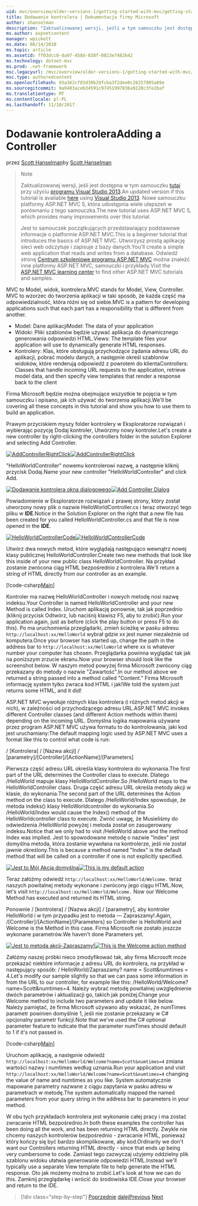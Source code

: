 ```yaml
---
uid: mvc/overview/older-versions-1/getting-started-with-mvc/getting-started-with-mvc-part2
title: Dodawanie kontrolera | Dokumentacja firmy Microsoft
author: shanselman
description: "Zaktualizowanej wersji, jeśli w tym samouczku jest dostępna, w tym miejscu przy użyciu programu Visual Studio 2013. Samouczek nowej używa platformy ASP.NET MVC 5, która udostępnia wiele ulepszeń w porównaniu z t..."
ms.author: aspnetcontent
manager: wpickett
ms.date: 08/14/2010
ms.topic: article
ms.assetid: ff03dcc0-da97-458d-838f-0823e7482642
ms.technology: dotnet-mvc
ms.prod: .net-framework
msc.legacyurl: /mvc/overview/older-versions-1/getting-started-with-mvc/getting-started-with-mvc-part2
msc.type: authoredcontent
ms.openlocfilehash: 93a362cf83d39b29fcba3f2dee0c28257805a89e
ms.sourcegitcommit: 9a9483aceb34591c97451997036a9120c3fe2baf
ms.translationtype: MT
ms.contentlocale: pl-PL
ms.lasthandoff: 11/10/2017
---
```

<a name="adding-a-controller"></a><span data-ttu-id="475e5-104">Dodawanie kontrolera</span><span class="sxs-lookup"><span data-stu-id="475e5-104">Adding a Controller</span></span>
====================
<span data-ttu-id="475e5-105">przez [Scott Hanselman](https://github.com/shanselman)</span><span class="sxs-lookup"><span data-stu-id="475e5-105">by [Scott Hanselman](https://github.com/shanselman)</span></span>

> > [!NOTE]
> > <span data-ttu-id="475e5-106">Zaktualizowanej wersji, jeśli jest dostępna w tym samouczku [tutaj](../../getting-started/introduction/getting-started.md) przy użyciu [programu Visual Studio 2013](https://www.microsoft.com/visualstudio/eng/2013-downloads).</span><span class="sxs-lookup"><span data-stu-id="475e5-106">An updated version if this tutorial is available [here](../../getting-started/introduction/getting-started.md) using [Visual Studio 2013](https://www.microsoft.com/visualstudio/eng/2013-downloads).</span></span> <span data-ttu-id="475e5-107">Nowe samouczku platformy ASP.NET MVC 5, która udostępnia wiele ulepszeń w porównaniu z tego samouczka.</span><span class="sxs-lookup"><span data-stu-id="475e5-107">The new tutorial uses ASP.NET MVC 5, which provides many improvements over this tutorial.</span></span>
> 
> 
> <span data-ttu-id="475e5-108">Jest to samouczek początkujących przedstawiający podstawowe informacje o platformie ASP.NET MVC.</span><span class="sxs-lookup"><span data-stu-id="475e5-108">This is a beginner tutorial that introduces the basics of ASP.NET MVC.</span></span> <span data-ttu-id="475e5-109">Utworzysz prostą aplikację sieci web odczytuje i zapisuje z bazy danych.</span><span class="sxs-lookup"><span data-stu-id="475e5-109">You'll create a simple web application that reads and writes from a database.</span></span> <span data-ttu-id="475e5-110">Odwiedź stronę [Centrum szkoleniowe programu ASP.NET MVC](../../../index.md) można znaleźć inne platformy ASP.NET MVC, samouczki i przykłady.</span><span class="sxs-lookup"><span data-stu-id="475e5-110">Visit the [ASP.NET MVC learning center](../../../index.md) to find other ASP.NET MVC tutorials and samples.</span></span>


<span data-ttu-id="475e5-111">MVC to Model, widok, kontrolera.</span><span class="sxs-lookup"><span data-stu-id="475e5-111">MVC stands for Model, View, Controller.</span></span> <span data-ttu-id="475e5-112">MVC to wzorzec do tworzenia aplikacji w taki sposób, że każda część ma odpowiedzialność, która różni się od siebie.</span><span class="sxs-lookup"><span data-stu-id="475e5-112">MVC is a pattern for developing applications such that each part has a responsibility that is different from another.</span></span>

- <span data-ttu-id="475e5-113">Model: Dane aplikacji</span><span class="sxs-lookup"><span data-stu-id="475e5-113">Model: The data of your application</span></span>
- <span data-ttu-id="475e5-114">Widoki: Pliki szablonów będzie używać aplikacja do dynamicznego generowania odpowiedzi HTML.</span><span class="sxs-lookup"><span data-stu-id="475e5-114">Views: The template files your application will use to dynamically generate HTML responses.</span></span>
- <span data-ttu-id="475e5-115">Kontrolery: Klas, które obsługują przychodzące żądania adresu URL do aplikacji, pobrać modelu danych, a następnie określ szablonów widoków, które renderują odpowiedź z powrotem do klienta</span><span class="sxs-lookup"><span data-stu-id="475e5-115">Controllers: Classes that handle incoming URL requests to the application, retrieve model data, and then specify view templates that render a response back to the client</span></span>

<span data-ttu-id="475e5-116">Firma Microsoft będzie można obejmujące wszystkie te pojęcia w tym samouczku i opisano, jak ich używać do tworzenia aplikacji.</span><span class="sxs-lookup"><span data-stu-id="475e5-116">We'll be covering all these concepts in this tutorial and show you how to use them to build an application.</span></span>

<span data-ttu-id="475e5-117">Prawym przyciskiem myszy folder kontrolery w Eksploratorze rozwiązań i wybierając pozycję Dodaj kontroler, Utwórzmy nowy kontroler.</span><span class="sxs-lookup"><span data-stu-id="475e5-117">Let's create a new controller by right-clicking the controllers folder in the solution Explorer and selecting Add Controller.</span></span>

<span data-ttu-id="475e5-118">[![AddControllerRightClick](getting-started-with-mvc-part2/_static/image2.png)](getting-started-with-mvc-part2/_static/image1.png)</span><span class="sxs-lookup"><span data-stu-id="475e5-118">[![AddControllerRightClick](getting-started-with-mvc-part2/_static/image2.png)](getting-started-with-mvc-part2/_static/image1.png)</span></span>

<span data-ttu-id="475e5-119">"HelloWorldController" nowemu kontrolerowi nazwę, a następnie kliknij przycisk Dodaj.</span><span class="sxs-lookup"><span data-stu-id="475e5-119">Name your new controller "HelloWorldController" and click Add.</span></span>

<span data-ttu-id="475e5-120">[![Dodawanie kontrolera okna dialogowego](getting-started-with-mvc-part2/_static/image4.png)](getting-started-with-mvc-part2/_static/image3.png)</span><span class="sxs-lookup"><span data-stu-id="475e5-120">[![Add Controller Dialog](getting-started-with-mvc-part2/_static/image4.png)](getting-started-with-mvc-part2/_static/image3.png)</span></span>

<span data-ttu-id="475e5-121">Powiadomienie w Eksploratorze rozwiązań z prawej strony, który został utworzony nowy plik o nazwie HelloWorldController.cs i teraz otworzyć tego pliku w **IDE**.</span><span class="sxs-lookup"><span data-stu-id="475e5-121">Notice in the Solution Explorer on the right that a new file has been created for you called HelloWorldController.cs and that file is now opened in the **IDE**.</span></span>

<span data-ttu-id="475e5-122">[![HelloWorldControllerCode](getting-started-with-mvc-part2/_static/image6.png)](getting-started-with-mvc-part2/_static/image5.png)</span><span class="sxs-lookup"><span data-stu-id="475e5-122">[![HelloWorldControllerCode](getting-started-with-mvc-part2/_static/image6.png)](getting-started-with-mvc-part2/_static/image5.png)</span></span>

<span data-ttu-id="475e5-123">Utwórz dwa nowych metod, które wyglądają następująco wewnątrz nowej klasy publicznej HelloWorldController.</span><span class="sxs-lookup"><span data-stu-id="475e5-123">Create two new methods that look like this inside of your new public class HelloWorldController.</span></span> <span data-ttu-id="475e5-124">Na przykład zostanie zwrócona ciąg HTML bezpośrednio z kontrolera.</span><span class="sxs-lookup"><span data-stu-id="475e5-124">We'll return a string of HTML directly from our controller as an example.</span></span>

[!code-csharp[Main](getting-started-with-mvc-part2/samples/sample1.cs)]

<span data-ttu-id="475e5-125">Kontroler ma nazwę HelloWorldController i nowych metodę nosi nazwę indeksu.</span><span class="sxs-lookup"><span data-stu-id="475e5-125">Your Controller is named HelloWorldController and your new Method is called Index.</span></span> <span data-ttu-id="475e5-126">Uruchom aplikację ponownie, tak jak poprzednio (kliknij przycisk Odtwórz, lub naciśnij klawisz F5, aby to zrobić).</span><span class="sxs-lookup"><span data-stu-id="475e5-126">Run your application again, just as before (click the play button or press F5 to do this).</span></span> <span data-ttu-id="475e5-127">Po ma uruchomienia przeglądarki, zmień ścieżkę w pasku adresu `http://localhost:xx/HelloWorld` wybrał gdzie xx jest numer niezależnie od komputera.</span><span class="sxs-lookup"><span data-stu-id="475e5-127">Once your browser has started up, change the path in the address bar to `http://localhost:xx/HelloWorld` where xx is whatever number your computer has chosen.</span></span> <span data-ttu-id="475e5-128">Przeglądarka powinna wyglądać tak jak na poniższym zrzucie ekranu.</span><span class="sxs-lookup"><span data-stu-id="475e5-128">Now your browser should look like the screenshot below.</span></span> <span data-ttu-id="475e5-129">W naszym metod powyżej firma Microsoft zwrócony ciąg przekazany do metody o nazwie "Zawartość".</span><span class="sxs-lookup"><span data-stu-id="475e5-129">In our method above we returned a string passed into a method called "Content."</span></span> <span data-ttu-id="475e5-130">Firma Microsoft informację system tylko zwraca kod HTML i jak!</span><span class="sxs-lookup"><span data-stu-id="475e5-130">We told the system just returns some HTML, and it did!</span></span>

<span data-ttu-id="475e5-131">ASP.NET MVC wywołuje różnych klas kontrolera (i różnych metod akcji w nich), w zależności od przychodzącego adresu URL.</span><span class="sxs-lookup"><span data-stu-id="475e5-131">ASP.NET MVC invokes different Controller classes (and different Action methods within them) depending on the incoming URL.</span></span> <span data-ttu-id="475e5-132">Domyślna logika mapowania używane przez program ASP.NET MVC używa formatu to do kontrolowania, jaki kod jest uruchamiany:</span><span class="sxs-lookup"><span data-stu-id="475e5-132">The default mapping logic used by ASP.NET MVC uses a format like this to control what code is run:</span></span>

<span data-ttu-id="475e5-133">/ [Kontrolera] / [Nazwa akcji] / [parametry]</span><span class="sxs-lookup"><span data-stu-id="475e5-133">/[Controller]/[ActionName]/[Parameters]</span></span>

<span data-ttu-id="475e5-134">Pierwsza część adresu URL określa klasy kontrolera do wykonania.</span><span class="sxs-lookup"><span data-stu-id="475e5-134">The first part of the URL determines the Controller class to execute.</span></span> <span data-ttu-id="475e5-135">Dlatego /HelloWorld mapuje klasy HelloWorldController.</span><span class="sxs-lookup"><span data-stu-id="475e5-135">So /HelloWorld maps to the HelloWorldController class.</span></span> <span data-ttu-id="475e5-136">Druga część adresu URL określa metody akcji w klasie, do wykonania.</span><span class="sxs-lookup"><span data-stu-id="475e5-136">The second part of the URL determines the Action method on the class to execute.</span></span> <span data-ttu-id="475e5-137">Dlatego /HelloWorld/Index spowoduje, że metoda indeks() klasy HelloWorldcontroller do wykonania.</span><span class="sxs-lookup"><span data-stu-id="475e5-137">So /HelloWorld/Index would cause the Index() method of the HelloWorldcontroller class to execute.</span></span> <span data-ttu-id="475e5-138">Zwróć uwagę, że Musieliśmy do odwiedzenia /HelloWorld powyżej i metoda został on zasugerowany indeksu.</span><span class="sxs-lookup"><span data-stu-id="475e5-138">Notice that we only had to visit /HelloWorld above and the method Index was implied.</span></span> <span data-ttu-id="475e5-139">Jest to spowodowane metodę o nazwie "Index" jest domyślna metoda, która zostanie wywołana na kontrolerze, jeśli nie został jawnie określony.</span><span class="sxs-lookup"><span data-stu-id="475e5-139">This is because a method named "Index" is the default method that will be called on a controller if one is not explicitly specified.</span></span>

<span data-ttu-id="475e5-140">[![Jest to Mój Akcja domyślna](getting-started-with-mvc-part2/_static/image8.png)](getting-started-with-mvc-part2/_static/image7.png)</span><span class="sxs-lookup"><span data-stu-id="475e5-140">[![This is my default action](getting-started-with-mvc-part2/_static/image8.png)](getting-started-with-mvc-part2/_static/image7.png)</span></span>

<span data-ttu-id="475e5-141">Teraz załóżmy odwiedź `http://localhost:xx/HelloWorld/Welcome.` teraz naszych powitalnej metody wykonane i zwrócony jego ciągu HTML.</span><span class="sxs-lookup"><span data-stu-id="475e5-141">Now, let's visit `http://localhost:xx/HelloWorld/Welcome.` Now our Welcome Method has executed and returned its HTML string.</span></span>

<span data-ttu-id="475e5-142">Ponownie / [kontrolera] / [Nazwa akcji] / [parametry], aby kontroler HelloWorld i w tym przypadku jest to metoda — Zapraszamy!.</span><span class="sxs-lookup"><span data-stu-id="475e5-142">Again, /[Controller]/[ActionName]/[Parameters] so Controller is HelloWorld and Welcome is the Method in this case.</span></span> <span data-ttu-id="475e5-143">Firma Microsoft nie zostało jeszcze wykonane parametrów.</span><span class="sxs-lookup"><span data-stu-id="475e5-143">We haven't done Parameters yet.</span></span>

<span data-ttu-id="475e5-144">[![Jest to metoda akcji-Zapraszamy!](getting-started-with-mvc-part2/_static/image10.png)](getting-started-with-mvc-part2/_static/image9.png)</span><span class="sxs-lookup"><span data-stu-id="475e5-144">[![This is the Welcome action method](getting-started-with-mvc-part2/_static/image10.png)](getting-started-with-mvc-part2/_static/image9.png)</span></span>

<span data-ttu-id="475e5-145">Załóżmy naszej próbki nieco zmodyfikować tak, aby firma Microsoft może przekazać niektóre informacje z adresu URL do kontrolera, na przykład w następujący sposób: / HelloWorld/Zapraszamy? name = Scott&amp;numtimes = 4.</span><span class="sxs-lookup"><span data-stu-id="475e5-145">Let's modify our sample slightly so that we can pass some information in from the URL to our controller, for example like this: /HelloWorld/Welcome?name=Scott&amp;numtimes=4.</span></span> <span data-ttu-id="475e5-146">Należy wybrać metodę powitalnej uwzględnienie dwóch parametrów i aktualizacji go, takich jak poniżej.</span><span class="sxs-lookup"><span data-stu-id="475e5-146">Change your Welcome method to include two parameters and update it like below.</span></span> <span data-ttu-id="475e5-147">Należy pamiętać, że firma Microsoft używano aby wskazać, że numTimes parametr powinien domyślnie 1, jeśli nie zostanie przekazany w C# opcjonalny parametr funkcji.</span><span class="sxs-lookup"><span data-stu-id="475e5-147">Note that we've used the C# optional parameter feature to indicate that the parameter numTimes should default to 1 if it's not passed in.</span></span>

[!code-csharp[Main](getting-started-with-mvc-part2/samples/sample2.cs)]

<span data-ttu-id="475e5-148">Uruchom aplikację, a następnie odwiedź `http://localhost:xx/HelloWorld/Welcome?name=Scott&numtimes=4` zmiana wartości nazwy i numtimes według uznania.</span><span class="sxs-lookup"><span data-stu-id="475e5-148">Run your application and visit `http://localhost:xx/HelloWorld/Welcome?name=Scott&numtimes=4` changing the value of name and numtimes as you like.</span></span> <span data-ttu-id="475e5-149">System automatycznie mapowane parametry nazwane z ciągu zapytania w pasku adresu w parametrach w metodę.</span><span class="sxs-lookup"><span data-stu-id="475e5-149">The system automatically mapped the named parameters from your query string in the address bar to parameters in your method.</span></span>

<span data-ttu-id="475e5-150">W obu tych przykładach kontrolera jest wykonanie całej pracy i ma zostać zwracanie HTML bezpośrednio.</span><span class="sxs-lookup"><span data-stu-id="475e5-150">In both these examples the controller has been doing all the work, and has been returning HTML directly.</span></span> <span data-ttu-id="475e5-151">Zwykle nie chcemy naszych kontrolerów bezpośrednio - zwracanie HTML, ponieważ który kończy się być bardzo skomplikowane, aby kod.</span><span class="sxs-lookup"><span data-stu-id="475e5-151">Ordinarily we don't want our Controllers returning HTML directly - since that ends up being very cumbersome to code.</span></span> <span data-ttu-id="475e5-152">Zamiast tego zazwyczaj użyjemy oddzielny plik szablonu widoku ułatwia generowanie odpowiedzi HTML.</span><span class="sxs-lookup"><span data-stu-id="475e5-152">Instead we'll typically use a separate View template file to help generate the HTML response.</span></span> <span data-ttu-id="475e5-153">Oto jak możemy można to zrobić.</span><span class="sxs-lookup"><span data-stu-id="475e5-153">Let's look at how we can do this.</span></span> <span data-ttu-id="475e5-154">Zamknij przeglądarkę i wrócić do środowiska IDE.</span><span class="sxs-lookup"><span data-stu-id="475e5-154">Close your browser and return to the IDE.</span></span>

>[!div class="step-by-step"]
<span data-ttu-id="475e5-155">[Poprzednie](getting-started-with-mvc-part1.md)
[dalej](getting-started-with-mvc-part3.md)</span><span class="sxs-lookup"><span data-stu-id="475e5-155">[Previous](getting-started-with-mvc-part1.md)
[Next](getting-started-with-mvc-part3.md)</span></span>
